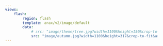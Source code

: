 ```yaml
---
views:
    flash:
        region: flash
        template: anax/v2/image/default
        data:
            # src: "image/theme/tree.jpg?width=1100&height=150&crop-to-fit&area=0,0,0,30"
            src: "image/autumn.jpg?width=1100&height=317&crop-to-fit&area=0,0,0,0"
---
```

